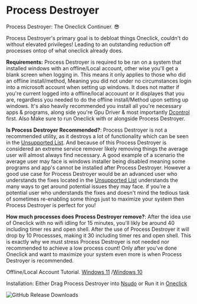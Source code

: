 # Process Destroyer
Process Destroyer: The Oneclick Continuer. 😎 

Process Destroyer's primary goal is to debloat things Oneclick, couldn't do without elevated privileges!
Leading to an outstanding reduction off processes ontop of what oneclick already does.

**Requirements:**
Process Destroyer is required to be ran on a system that installed windows with an offline/Local account, other wise you'll get a blank screen when logging in.
This means it only applies to those who did an offline install/method, Meaning you did not under no circumstances login into a microsoft account when setting up windows. 
It does not matter if you're current logged into a offline/local accouunt or it displayes that you are, regardless you needed to do the offline install/Method upon setting up windows.
It's also heavily recommended you install all you're necessary apps & programs, along side you're Gpu Driver & most importantly [Dcontrol](https://www.sordum.org/9480/defender-control-v2-1/) first.
Also Make sure to run Oneclick with or alongside Process Destroyer.

**Is Process Destroyer Recommended?**:
Process Destroyer is not a recommended utility, as it destroys a lot of functionality which can be seen in the [Unsupported List](https://github.com/QuakedK/Process-Destroyer/blob/main/Unsupported%20Features.md).
And because of this Process Destroyer is considered an extreme service remover likely removing things the average user will almost always find necessary. A good example of a scenario the average user may face is windows installer being disabled meaning some programs and app's cannot be installed after Process Destroyer. However a good use case for Process Destroyer would be an advanced user who understands the fixes located in the [Unsupported List](https://github.com/QuakedK/Process-Destroyer/blob/main/Unsupported%20Features.md) understands the many ways to get around potential issues they may face. if you're a potential user who understands the fixes and doesn't mind the tedious task of sometimes re-enabling some things just to maximize your system then Process Destroyer is perfect for you!

**How much processes does Process Destroyer remove?**:
After the idea use of Oneclick with no wifi idling for 15 minutes, you'll likly be around 40 including timer res and open shell. After the use of Process Destroyer it will drop by 10 Processses, making it 30 including timer res and open shell. This is exactly why we must stress Process Destroyer is not needed nor recommended to achieve a low process count! Only after you've done Oneclick and want to maximize your system even more is when Process Destroyer is recommended.

Offline/Local Account Tutorial.
[Windows 11](https://youtu.be/VOtOEEGxbu4?si=Q9WdHbVFJQExuPk8)
/[Windows 10](https://www.youtube.com/watch?v=rHEgHumzjVQ)

Installation: Either Drag Process Destroyer into [Nsudo](https://github.com/M2TeamArchived/NSudo/releases) or Run it in [Oneclick](https://github.com/QuakedK/Oneclick)

![GitHub Release Downloads](https://img.shields.io/github/downloads/QuakedK/Process-Destroyer/total)
